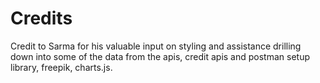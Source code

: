 # Credits

Credit to Sarma for his valuable input on styling and assistance drilling down into some of the data from the apis, credit apis and postman setup library, freepik, charts.js.
